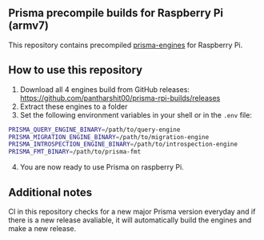 ## Prisma precompile builds for Raspberry Pi (armv7)

This repository contains precompiled [prisma-engines](https://github.com/prisma/prisma-engines) for Raspberry Pi.

## How to use this repository

1. Download all 4 engines build from GitHub releases: https://github.com/pantharshit00/prisma-rpi-builds/releases
2. Extract these engines to a folder
3. Set the following environment variables in your shell or in the `.env` file:

```sh
PRISMA_QUERY_ENGINE_BINARY=/path/to/query-engine
PRISMA_MIGRATION_ENGINE_BINARY=/path/to/migration-engine
PRISMA_INTROSPECTION_ENGINE_BINARY=/path/to/introspection-engine
PRISMA_FMT_BINARY=/path/to/prisma-fmt
```

4. You are now ready to use Prisma on raspberry Pi.

## Additional notes

CI in this repository checks for a new major Prisma version everyday and if there is a new release avaliable, it will automatically build the engines and make a new release.
